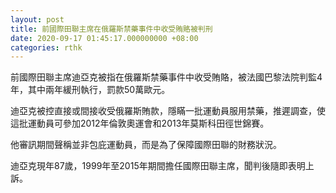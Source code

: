 ```yaml
---
layout: post
title: 前國際田聯主席在俄羅斯禁藥事件中收受賄賂被判刑
date: 2020-09-17 01:45:17.000000000 +08:00
categories: rthk
---
```


前國際田聯主席迪亞克被指在俄羅斯禁藥事件中收受賄賂，被法國巴黎法院判監4年，其中兩年緩刑執行，罰款50萬歐元。

迪亞克被控直接或間接收受俄羅斯賄款，隱瞞一批運動員服用禁藥，推遲調查，使這批運動員可參加2012年倫敦奧運會和2013年莫斯科田徑世錦賽。

他審訊期間聲稱並非包庇運動員，而是為了保障國際田聯的財務狀況。

迪亞克現年87歲，1999年至2015年期間擔任國際田聯主席，聞判後隨即表明上訴。
